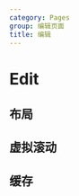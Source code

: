 ```yaml
---
category: Pages
group: 编辑页面
title: 编辑
---
```


# Edit

## 布局

<code src="./demos/Layout/index.jsx"></code>

## 虚拟滚动

<code src="./demos/Virtual/index.jsx"></code>

## 缓存

<code src="./demos/Cache/index.jsx"></code>
